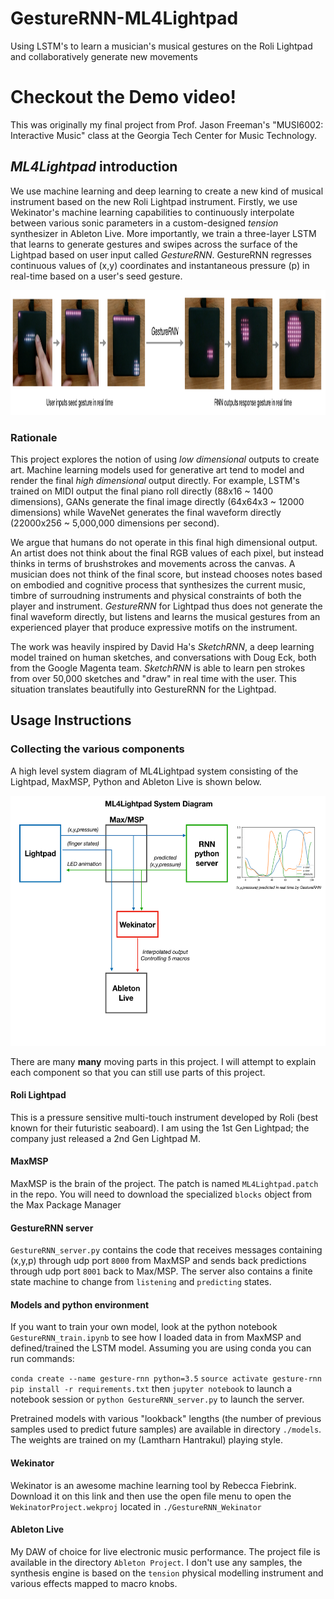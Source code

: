 # GestureRNN-ML4Lightpad
Using LSTM's to learn a musician's musical gestures on the Roli Lightpad and collaboratively generate new movements

# Checkout the Demo video!
This was originally my final project from Prof. Jason Freeman's "MUSI6002: Interactive Music" class at the Georgia Tech Center for Music Technology. 

## *ML4Lightpad* introduction
We use machine learning and deep learning to create a new kind of musical instrument based on the new Roli Lightpad instrument. Firstly, we use Wekinator's machine learning capabilities to continuously interpolate between various sonic parameters in a custom-designed *tension* synthesizer in Ableton Live. More importantly, we train a three-layer LSTM that learns to generate gestures and swipes across the surface of the Lightpad based on user input called *GestureRNN*. GestureRNN regresses continuous values of (x,y) coordinates and instantaneous pressure (p) in real-time based on a user's seed gesture. 

<img src="assets/flow_diagram.png" width="800" height="200">

### Rationale

This project explores the notion of using *low dimensional* outputs to create art. Machine learning models used for generative art tend to model and render the final *high dimensional* output directly. For example, LSTM's trained on MIDI output the final piano roll directly (88x16 ~ 1400 dimensions), GANs generate the final image directly (64x64x3 ~ 12000 dimensions) while WaveNet generates the final waveform directly (22000x256 ~ 5,000,000 dimensions per second). 

We argue that humans do not operate in this final high dimensional output. An artist does not think about the final RGB values of each pixel, but instead thinks in terms of brushstrokes and movements across the canvas. A musician does not think of the final score, but instead chooses notes based on embodied and cognitive process that synthesizes the current music, timbre of surroudning instruments and physical constraints of both the player and instrument. *GestureRNN* for Lightpad thus does not generate the final waveform directly, but listens and learns the musical gestures from an experienced player that produce expressive motifs on the instrument. 

The work was heavily inspired by David Ha's *SketchRNN*, a deep learning model trained on human sketches, and conversations with Doug Eck, both from the Google Magenta team. *SketchRNN* is able to learn pen strokes from over 50,000 sketches and "draw" in real time with the user. This situation translates beautifully into GestureRNN for the Lightpad.

## Usage Instructions

### Collecting the various components

A high level system diagram of ML4Lightpad system consisting of the Lightpad, MaxMSP, Python and Ableton Live is shown below.

<img src="assets/system_diagram.png" width="800" height="400">

There are many **many** moving parts in this project. I will attempt to explain each component so that you can still use parts of this project.

#### Roli Lightpad
This is a pressure sensitive multi-touch instrument developed by Roli (best known for their futuristic seaboard). I am using the 1st Gen Lightpad; the company just released a 2nd Gen Lightpad M. 

#### MaxMSP
MaxMSP is the brain of the project. The patch is named `ML4Lightpad.patch` in the repo. You will need to download the specialized `blocks` object from the Max Package Manager

#### GestureRNN server
`GestureRNN_server.py` contains the code that receives messages containing (x,y,p) through udp port `8000` from MaxMSP and sends back predictions through udp port `8001` back to Max/MSP. The server also contains a finite state machine to change from `listening` and `predicting` states. 

#### Models and python environment

If you want to train your own model, look at the python notebook `GestureRNN_train.ipynb` to see how I loaded data in from MaxMSP and defined/trained the LSTM model. Assuming you are using conda you can run commands:

`conda create --name gesture-rnn python=3.5`
`source activate gesture-rnn`
`pip install -r requirements.txt`
then
`jupyter notebook` to launch a notebook session or
`python GestureRNN_server.py` to launch the server.

Pretrained models with various "lookback" lengths (the number of previous samples used to predict future samples) are available in directory `./models`. The weights are trained on my (Lamtharn Hantrakul) playing style.

#### Wekinator
Wekinator is an awesome machine learning tool by Rebecca Fiebrink. Download it on this link and then use the open file menu to open the `WekinatorProject.wekproj` located in `./GestureRNN_Wekinator`

#### Ableton Live
My DAW of choice for live electronic music performance. The project file is available in the directory `Ableton Project`. I don't use any samples, the synthesis engine is based on the `tension` physical modelling instrument and various effects mapped to macro knobs. 
